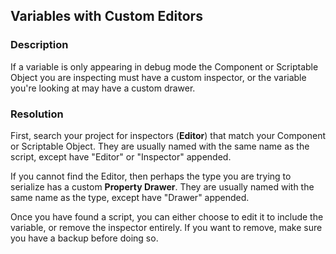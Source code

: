 ## Variables with Custom Editors

### Description
If a variable is only appearing in debug mode the Component or Scriptable Object you are inspecting must have a custom inspector, or the variable you're looking at may have a custom drawer.

### Resolution
First, search your project for inspectors (**Editor**) that match your Component or Scriptable Object.
They are usually named with the same name as the script, except have "Editor" or "Inspector" appended.  

If you cannot find the Editor, then perhaps the type you are trying to serialize has a custom **Property Drawer**. They are usually named with the same name as the type, except have "Drawer" appended.  

Once you have found a script, you can either choose to edit it to include the variable, or remove the inspector entirely.
If you want to remove, make sure you have a backup before doing so.  